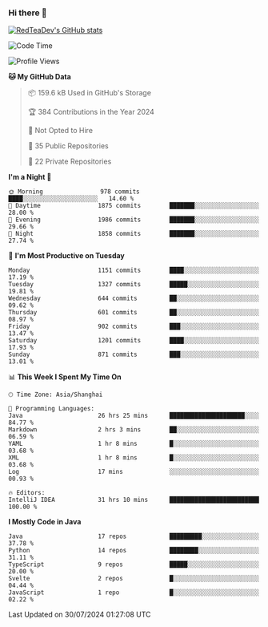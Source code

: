 ### Hi there 👋

<!--
**RedTeaDev/RedTeaDev** is a ✨ _special_ ✨ repository because its `README.md` (this file) appears on your GitHub profile.

Here are some ideas to get you started:

- 🔭 I’m currently working on ...
- 🌱 I’m currently learning ...
- 👯 I’m looking to collaborate on ...
- 🤔 I’m looking for help with ...
- 💬 Ask me about ...
- 📫 How to reach me: ...
- 😄 Pronouns: ...
- ⚡ Fun fact: ...
-->

<!--
[![wakatime](https://wakatime.com/badge/user/6b101ed0-04c0-4490-9283-eb61f2efff96.svg)](https://wakatime.com/@6b101ed0-04c0-4490-9283-eb61f2efff96)
!-->

[![RedTeaDev's GitHub stats](https://github-readme-stats.vercel.app/api?username=RedTeaDev)](https://github.com/anuraghazra/github-readme-stats\&include_all_commits=true)
<!--
[![willianrod's wakatime stats](https://github-readme-stats.vercel.app/api/wakatime?username=RedTeaDev)](https://github.com/anuraghazra/github-readme-stats)
!-->
<!--START_SECTION:waka-->
![Code Time](http://img.shields.io/badge/Code%20Time-2%2C461%20hrs%2047%20mins-blue)

![Profile Views](http://img.shields.io/badge/Profile%20Views-0-blue)

**🐱 My GitHub Data** 

> 📦 159.6 kB Used in GitHub's Storage 
 > 
> 🏆 384 Contributions in the Year 2024
 > 
> 🚫 Not Opted to Hire
 > 
> 📜 35 Public Repositories 
 > 
> 🔑 22 Private Repositories 
 > 
**I'm a Night 🦉** 

```text
🌞 Morning                978 commits         ████░░░░░░░░░░░░░░░░░░░░░   14.60 % 
🌆 Daytime                1875 commits        ███████░░░░░░░░░░░░░░░░░░   28.00 % 
🌃 Evening                1986 commits        ███████░░░░░░░░░░░░░░░░░░   29.66 % 
🌙 Night                  1858 commits        ███████░░░░░░░░░░░░░░░░░░   27.74 % 
```
📅 **I'm Most Productive on Tuesday** 

```text
Monday                   1151 commits        ████░░░░░░░░░░░░░░░░░░░░░   17.19 % 
Tuesday                  1327 commits        █████░░░░░░░░░░░░░░░░░░░░   19.81 % 
Wednesday                644 commits         ██░░░░░░░░░░░░░░░░░░░░░░░   09.62 % 
Thursday                 601 commits         ██░░░░░░░░░░░░░░░░░░░░░░░   08.97 % 
Friday                   902 commits         ███░░░░░░░░░░░░░░░░░░░░░░   13.47 % 
Saturday                 1201 commits        ████░░░░░░░░░░░░░░░░░░░░░   17.93 % 
Sunday                   871 commits         ███░░░░░░░░░░░░░░░░░░░░░░   13.01 % 
```


📊 **This Week I Spent My Time On** 

```text
🕑︎ Time Zone: Asia/Shanghai

💬 Programming Languages: 
Java                     26 hrs 25 mins      █████████████████████░░░░   84.77 % 
Markdown                 2 hrs 3 mins        ██░░░░░░░░░░░░░░░░░░░░░░░   06.59 % 
YAML                     1 hr 8 mins         █░░░░░░░░░░░░░░░░░░░░░░░░   03.68 % 
XML                      1 hr 8 mins         █░░░░░░░░░░░░░░░░░░░░░░░░   03.68 % 
Log                      17 mins             ░░░░░░░░░░░░░░░░░░░░░░░░░   00.93 % 

🔥 Editors: 
IntelliJ IDEA            31 hrs 10 mins      █████████████████████████   100.00 % 
```

**I Mostly Code in Java** 

```text
Java                     17 repos            █████████░░░░░░░░░░░░░░░░   37.78 % 
Python                   14 repos            ████████░░░░░░░░░░░░░░░░░   31.11 % 
TypeScript               9 repos             █████░░░░░░░░░░░░░░░░░░░░   20.00 % 
Svelte                   2 repos             █░░░░░░░░░░░░░░░░░░░░░░░░   04.44 % 
JavaScript               1 repo              █░░░░░░░░░░░░░░░░░░░░░░░░   02.22 % 
```




 Last Updated on 30/07/2024 01:27:08 UTC
<!--END_SECTION:waka-->


